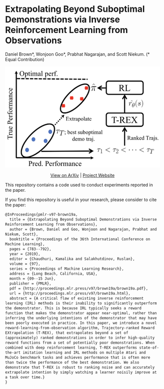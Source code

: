 # Extrapolating Beyond Suboptimal Demonstrations via Inverse Reinforcement Learning from Observations

Daniel Brown*, Wonjoon Goo*, Prabhat Nagarajan, and Scott Niekum. (* Equal Contribution)

<p align=center>
  <img src='assets/figure.png' width=600>
</p>

<p align="center">
  <a href="https://arxiv.org/abs/1904.06387">View on ArXiv</a> |
  <a href="https://hiwonjoon.github.io/ICML2019-TREX">Project Website</a>
</p>


This repository contains a code used to conduct experiments reported in the paper.

If you find this repository is useful in your research, please consider to cite the paper:
```
@InProceedings{pmlr-v97-brown19a,
  title = {Extrapolating Beyond Suboptimal Demonstrations via Inverse Reinforcement Learning from Observations},
  author = {Brown, Daniel and Goo, Wonjoon and Nagarajan, Prabhat and Niekum, Scott},
  booktitle = {Proceedings of the 36th International Conference on Machine Learning},
  pages = {783--792},
  year = {2019},
  editor = {Chaudhuri, Kamalika and Salakhutdinov, Ruslan},
  volume = {97},
  series = {Proceedings of Machine Learning Research},
  address = {Long Beach, California, USA},
  month = {09--15 Jun},
  publisher = {PMLR},
  pdf = {http://proceedings.mlr.press/v97/brown19a/brown19a.pdf},
  url = {http://proceedings.mlr.press/v97/brown19a.html},
  abstract = {A critical flaw of existing inverse reinforcement learning (IRL) methods is their inability to significantly outperform the demonstrator. This is because IRL typically seeks a reward function that makes the demonstrator appear near-optimal, rather than inferring the underlying intentions of the demonstrator that may have been poorly executed in practice. In this paper, we introduce a novel reward-learning-from-observation algorithm, Trajectory-ranked Reward EXtrapolation (T-REX), that extrapolates beyond a set of (approximately) ranked demonstrations in order to infer high-quality reward functions from a set of potentially poor demonstrations. When combined with deep reinforcement learning, T-REX outperforms state-of-the-art imitation learning and IRL methods on multiple Atari and MuJoCo benchmark tasks and achieves performance that is often more than twice the performance of the best demonstration. We also demonstrate that T-REX is robust to ranking noise and can accurately extrapolate intention by simply watching a learner noisily improve at a task over time.}
}
```
